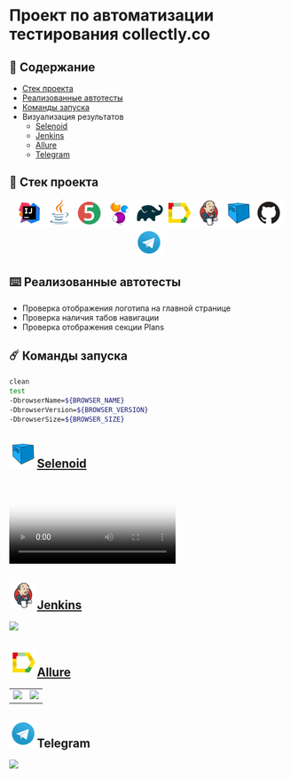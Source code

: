 # Проект по автоматизации тестирования collectly.co


## :ledger: Содержание

* <a href="#stack">Cтек проекта</a>
* <a href="#object">Реализованные автотесты</a>
* <a href="#console">Команды запуска</a>
* <a>Визуализация результатов</a>
  + <a href="#selenoid">Selenoid</a>
  + <a href="#jenkins">Jenkins</a>
  + <a href="#allure">Allure</a>
  + <a href="#telegram">Telegram</a>
  
<a id="stack"></a>
## :briefcase: Cтек проекта
<div align="center">
<a href="https://www.jetbrains.com/idea/"><img alt="InteliJ IDEA" height="50" src="external/logos/Intelij_IDEA.svg" width="50"/></a>
<a href="https://www.java.com/"><img alt="Java" height="50" src="external/logos/Java.svg" width="50"/></a>
<a href="https://junit.org/junit5/"><img alt="JUnit 5" height="50" src="external/logos/JUnit5.svg" width="50"/></a>
<a href="https://selenide.org/"><img alt="Selenide" height="50" src="external/logos/Selenide.svg" width="50"/></a>
<a href="https://gradle.org/"><img alt="Gradle" height="50" src="external/logos/Gradle.svg" width="50"/></a>
<a href="https://github.com/allure-framework/"><img alt="Allure" height="50" src="external/logos/Allure.svg" width="50"/></a>
<a href="https://www.jenkins.io/"><img alt="Jenkins" height="50" src="external/logos/Jenkins.svg" width="50"/></a>
<a href="https://aerokube.com/selenoid/"><img alt="Selenoid" height="50" src="external/logos/Selenoid.svg" width="50"/></a>
<a href="https://github.com/"><img alt="GitHub" height="50" src="external/logos/GitHub.svg" width="50"/></a>
<a href="https://telegram.org/"><img alt="Telegram" height="50" src="external/logos/Telegram.svg" width="50"/></a>
</div>


<a id="object"></a>
## :keyboard: Реализованные автотесты
- Проверка отображения логотипа на главной странице
- Проверка наличия табов навигации
- Проверка отображения секции Plans


<a id="console"></a>
## :comet: Команды запуска
```bash
clean
test
-DbrowserName=${BROWSER_NAME}
-DbrowserVersion=${BROWSER_VERSION}
-DbrowserSize=${BROWSER_SIZE}
```







<a id="selenoid"></a>
## <a href="https://selenoid.autotests.cloud/video/eb4ef82aa9a987a8a4e0e11815dd039a.mp4"><img alt="Selenoid" height="50" src="external/logos/Selenoid.svg" width="50"/>Selenoid</a>

<video src="https://user-images.githubusercontent.com/41300396/200308857-9400de08-1624-4a7a-b13c-f2deb8631333.mp4"
controls="controls" style="max-width: 730px;" poster="/external/logos/Selenoid.svg">
Видео не доступно для этого браузера
</video>


<a id="jenkins"></a>
##  <a href="https://jenkins.autotests.cloud/job/collectly-tests/"><img alt="Jenkins" height="50" src="external/logos/Jenkins.svg" width="50"/>Jenkins</a>
  
<a href="https://jenkins.autotests.cloud/job/collectly-tests/">


<img width="1496" src="https://user-images.githubusercontent.com/41300396/199749445-b19589d3-ac2d-4dc0-8159-b355e2b6645d.png">
</a>

<a id="allure"></a>
## <a href="https://jenkins.autotests.cloud/job/collectly-tests/4/allure/"><img alt="Allure" height="50" src="external/logos/Allure.svg" width="50"/>Allure</a>

<table>
    <tr>
        <td>
        <a href="https://jenkins.autotests.cloud/job/amarkets-tests/67/allure/">
        <img src="https://user-images.githubusercontent.com/41300396/199749853-da5cb0eb-47a7-4be1-863f-4ed0d9732d91.png">
        </a>
        </td>
        <td>
        <a href="https://jenkins.autotests.cloud/job/amarkets-tests/67/allure/#suites/1c475ca5e4fe837f70a957563a782ef3/a6f59ab421b2f94c/">
        <img src="https://user-images.githubusercontent.com/41300396/199750556-8ea36349-6c45-4772-9542-bf8d2308505f.png">
        </a>
        </td>
    </tr>
</table>



<a id="telegram"></a>
## <a><img alt="Telegram" height="50" src="external/logos/Telegram.svg" width="50"/>Telegram</a>

<img width="769"  src="https://user-images.githubusercontent.com/41300396/199750764-93c7d73c-41b2-4596-94ee-523731abbfdc.png">
